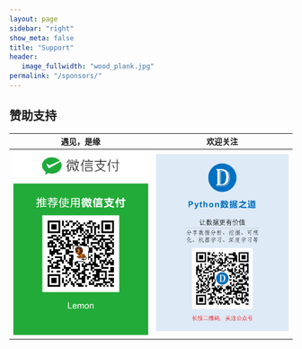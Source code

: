 ```yaml
---
layout: page
sidebar: "right"
show_meta: false
title: "Support"
header:
   image_fullwidth: "wood_plank.jpg"
permalink: "/sponsors/"
---
```


## 赞助支持


| <center>遇见，是缘</center> | <center>欢迎关注</center> |
| ---------------------------------------- | ---------------------------------------- |
| <img src="/images/wechat-pay.png" width="300"/> | <img src="/images/foot.jpg" width="300"/> |
